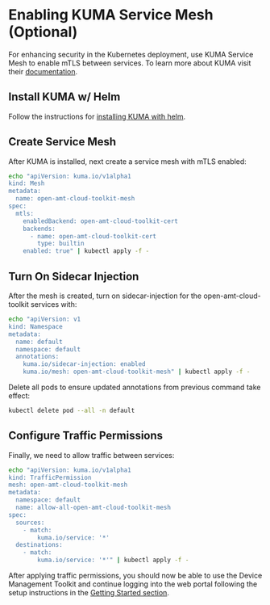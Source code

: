 # Enabling KUMA Service Mesh (Optional)

For enhancing security in the Kubernetes deployment, use KUMA Service Mesh to enable mTLS between services. To learn more about KUMA visit their [documentation](https://kuma.io/docs/).


## Install KUMA w/ Helm

Follow the instructions for [installing KUMA with helm](https://kuma.io/docs/1.2.3/installation/helm/).

## Create Service Mesh

After KUMA is installed, next create a service mesh with mTLS enabled:

``` bash
echo "apiVersion: kuma.io/v1alpha1
kind: Mesh
metadata: 
  name: open-amt-cloud-toolkit-mesh
spec: 
  mtls: 
    enabledBackend: open-amt-cloud-toolkit-cert
    backends: 
      - name: open-amt-cloud-toolkit-cert
        type: builtin
    enabled: true" | kubectl apply -f -
```

## Turn On Sidecar Injection

After the mesh is created, turn on sidecar-injection for the open-amt-cloud-toolkit services with: 

``` bash
echo "apiVersion: v1
kind: Namespace
metadata: 
  name: default
  namespace: default
  annotations: 
    kuma.io/sidecar-injection: enabled
    kuma.io/mesh: open-amt-cloud-toolkit-mesh" | kubectl apply -f -
```

Delete all pods to ensure updated annotations from previous command take effect:

``` bash
kubectl delete pod --all -n default
```

## Configure Traffic Permissions

Finally, we need to allow traffic between services:

``` bash
echo "apiVersion: kuma.io/v1alpha1
kind: TrafficPermission
mesh: open-amt-cloud-toolkit-mesh
metadata:
  namespace: default
  name: allow-all-open-amt-cloud-toolkit-mesh
spec:
  sources:
    - match:
        kuma.io/service: '*'
  destinations:
    - match:
        kuma.io/service: '*'" | kubectl apply -f -
```

After applying traffic permissions, you should now be able to use the Device Management Toolkit and continue logging into the web portal following the setup instructions in the [Getting Started section](../../../GetStarted/Cloud/loginToUI.md).
